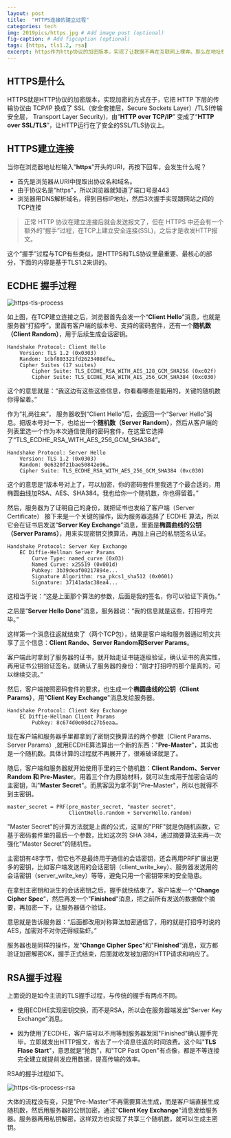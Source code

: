 ```yaml
---
layout: post
title:  "HTTPS连接的建立过程"
categories: tech
img: 2019pics/https.jpg # Add image post (optional)
fig-caption: # Add figcaption (optional)
tags: [https, tls1.2, rsa]
excerpt: https作为http协议的加密版本，实现了让数据不再在互联网上裸奔。那么在地址栏输入https后发生了哪些事情呢？我们一起来了解一下
---
```


## HTTPS是什么

HTTPS就是HTTP协议的加密版本，实现加密的方式在于，它把 HTTP 下层的传输协议由 TCP/IP 换成了 SSL（安全套接层，Secure Sockets Layer）/TLS(传输安全层， Transport Layer Security)，由“**HTTP over TCP/IP**” 变成了“**HTTP over SSL/TLS**”，让HTTP运行在了安全的SSL/TLS协议上。

## HTTPS建立连接

当你在浏览器地址栏输入"**https**"开头的URI，再按下回车，会发生什么呢？

* 首先是浏览器从URI中提取出协议名和域名。
* 由于协议名是"https"，所以浏览器就知道了端口号是443
* 浏览器用DNS解析域名，得到目标IP地址，然后3次握手实现跟网站之间的TCP连接

> 正常 HTTP 协议在建立连接后就会发送报文了，但在 HTTPS 中还会有一个额外的“握手”过程，在TCP上建立安全连接(SSL)，之后才是收发HTTP报文。

这个“握手”过程与TCP有些类似，是HTTPS和TLS协议里最重要、最核心的部分，下面的内容是基于TLS1.2来讲的。

## ECDHE 握手过程

![https-tls-process]({{site.baseurl}}/assets/img/2019pics/https-tls-process.png)

如上图，在TCP建立连接之后，浏览器首先会发一个“**Client Hello**”消息，也就是服务器“打招呼”。里面有客户端的版本号、支持的密码套件，还有一个**随机数（Client Random）**，用于后续生成会话密钥。

```
Handshake Protocol: Client Hello
    Version: TLS 1.2 (0x0303)
    Random: 1cbf803321fd2623408dfe…
    Cipher Suites (17 suites)
        Cipher Suite: TLS_ECDHE_RSA_WITH_AES_128_GCM_SHA256 (0xc02f)
        Cipher Suite: TLS_ECDHE_RSA_WITH_AES_256_GCM_SHA384 (0xc030)
```
这个的意思就是：“我这边有这些这些信息，你看看哪些是能用的，关键的随机数你得留着。”

作为“礼尚往来”， 服务器收到“Client Hello”后，会返回一个“Server Hello”消息。把版本号对一下，也给出一个**随机数（Server Random）**，然后从客户端的列表里选一个作为本次通信使用的密码套件，在这里它选择了“TLS_ECDHE_RSA_WITH_AES_256_GCM_SHA384”。
```
Handshake Protocol: Server Hello
    Version: TLS 1.2 (0x0303)
    Random: 0e6320f21bae50842e96…
    Cipher Suite: TLS_ECDHE_RSA_WITH_AES_256_GCM_SHA384 (0xc030)
```
这个的意思是“版本号对上了，可以加密，你的密码套件里我选了个最合适的，用椭圆曲线加RSA、AES、SHA384。我也给你一个随机数，你也得留着。”

然后，服务器为了证明自己的身份，就把证书也发给了客户端（Server Certificate）
接下来是一个关键的操作，因为服务器选择了 ECDHE 算法，所以它会在证书后发送“**Server Key Exchange**”消息，里面是**椭圆曲线的公钥（Server Params）**，用来实现密钥交换算法，再加上自己的私钥签名认证。
```
Handshake Protocol: Server Key Exchange
    EC Diffie-Hellman Server Params
        Curve Type: named_curve (0x03)
        Named Curve: x25519 (0x001d)
        Pubkey: 3b39deaf00217894e...
        Signature Algorithm: rsa_pkcs1_sha512 (0x0601)
        Signature: 37141adac38ea4...
```
这相当于说：“这是上面那个算法的参数，后面是我的签名，你可以验证下真伪。”

之后是“**Server Hello Done**”消息，服务器说：“我的信息就是这些，打招呼完毕。”

这样第一个消息往返就结束了（两个TCP包），结果是客户端和服务器通过明文共享了三个信息：**Client Rando、Server Random和Server Params**。

客户端此时拿到了服务器的证书，就开始走证书链逐级验证，确认证书的真实性，再用证书公钥验证签名，就确认了服务器的身份：“刚才打招呼的那个是真的，可以继续交流。”

然后，客户端按照密码套件的要求，也生成一个**椭圆曲线的公钥（Client Params）**，用"**Client Key Exchange**"消息发给服务器。

```
Handshake Protocol: Client Key Exchange
    EC Diffie-Hellman Client Params
        Pubkey: 8c674d0e08dc27b5eaa…
```

现在客户端和服务器手里都拿到了密钥交换算法的两个参数（Client Params、Server Params）,就用ECDHE算法算出一个新的东西："**Pre-Master**"，其实也是一个随机数。具体计算的过程就不再展开了，很难破译就是了。

随后，客户端和服务器就开始使用手里的三个随机数：**Client Random、Server Random 和 Pre-Master**。用着三个作为原始材料，就可以生成用于加密会话的主密钥，叫"**Master Secret**"。而黑客因为拿不到"Pre-Master"，所以也就得不到主密钥。
```
master_secret = PRF(pre_master_secret, "master secret",
                    ClientHello.random + ServerHello.random)
```
"Master Secret"的计算方法就是上面的公式，这里的"PRF"就是伪随机函数，它基于密码套件里的最后一个参数，比如这次的 SHA 384，通过摘要算法来再一次强化"Master Secret"的随机性。

主密钥有48字节，但它也不是最终用于通信的会话密钥，还会再用PRF扩展出更多的密钥，比如客户端发送用的会话密钥（client_write_key）、服务器发送用的会话密钥（server_write_key）等等，避免只用一个密钥带来的安全隐患。

在拿到主密钥和派生的会话密钥之后，握手就快结束了。客户端发一个"**Change Cipher Spec**"，然后再发一个"**Finished**"消息，把之前所有发送的数据做个摘要，再加密一下，让服务器做个验证。

意思就是告诉服务器：“后面都改用对称算法加密通信了，用的就是打招呼时说的AES，加密对不对你还得椒盐虾。”

服务器也是同样的操作，发"**Change Cipher Spec**"和"**Finished**"消息，双方都验证加密解密OK，握手正式结束，后面就收发被加密的HTTP请求和响应了。

## RSA握手过程

上面说的是如今主流的TLS握手过程，与传统的握手有两点不同。

* 使用ECDHE实现密钥交换，而不是RSA，所以会在服务器端发出"Server Key Exchange"消息。

* 因为使用了ECDHE，客户端可以不用等到服务器发回"Finished"确认握手完毕，立即就发出HTTP报文，省去了一个消息往返的时间浪费。这个叫"**TLS Flase Start**"，意思就是“抢跑”，和"TCP Fast Open"有点像，都是不等连接完全建立就提前发应用数据，提高传输的效率。

RSA的握手过程如下。

![https-tls-process-rsa]({{site.baseurl}}/assets/img/2019pics/https-tls-process-rsa.png)

大体的流程没有变，只是"Pre-Master"不再需要算法生成，而是客户端直接生成随机数，然后用服务器的公钥加密，通过"**Client Key Exchange**"消息发给服务器。服务器再用私钥解密，这样双方也实现了共享三个随机数，就可以生成主密钥。


